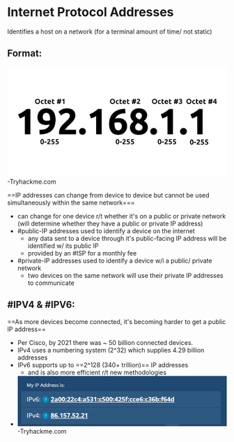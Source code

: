 
# Internet Protocol Addresses
Identifies a host on a network (for a terminal amount of time/ not static)

## Format:
![](/networking/networking-pics/IP-addresses-1.png)
-Tryhackme.com

==IP addresses can change from device to device but cannot be used simultaneously within the same network===
- can change for one device r/t whether it's on a public or private network (will determine whether they have  a public or private IP address)
- #public-IP addresses used to identify a device on the internet
	- any data sent to a device through it's public-facing IP address will be identified w/ its public IP
	- provided by an #ISP for a monthly fee
- #private-IP addresses used to identify a device w/i a public/ private network
	- two devices on the same network will use their private IP addresses to communicate

## #IPV4 & #IPV6:
==As more devices become connected, it's becoming harder to get a public IP address==
- Per Cisco, by 2021 there was ~ 50 billion connected devices.
- IPv4 uses a numbering system (2^32) which supplies 4.29 billion addresses
- IPv6 supports up to ==2^128 (340+ trillion)== IP addresses
	- and is also more efficient r/t new methodologies
- ![](/networking/networking-pics/IP-addresses-2.png)
-Tryhackme.com
